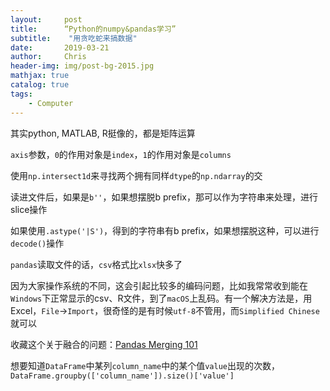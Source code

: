 ```yaml
---
layout:     post
title:      “Python的numpy&pandas学习”
subtitle:    "用贪吃蛇来搞数据"
date:       2019-03-21
author:     Chris
header-img: img/post-bg-2015.jpg
mathjax: true
catalog: true
tags:
    - Computer
---
```


其实python, MATLAB, R挺像的，都是矩阵运算

`axis`参数，`0`的作用对象是`index`，`1`的作用对象是`columns`

使用`np.intersect1d`来寻找两个拥有同样`dtype`的`np.ndarray`的交

读进文件后，如果是`b''`，如果想摆脱b prefix，那可以作为字符串来处理，进行slice操作

如果使用`.astype('|S')`，得到的字符串有b prefix，如果想摆脱这种，可以进行`decode()`操作

`pandas`读取文件的话，`csv`格式比`xlsx`快多了

因为大家操作系统的不同，这会引起比较多的编码问题，比如我常常收到能在`Windows`下正常显示的csv、R文件，到了`macOS`上乱码。有一个解决方法是，用Excel，`File`->`Import`，很奇怪的是有时候`utf-8`不管用，而`Simplified Chinese`就可以

收藏这个关于融合的问题：[Pandas Merging 101](https://stackoverflow.com/questions/53645882/pandas-merging-101)

想要知道`DataFrame`中某列`column_name`中的某个值`value`出现的次数，`DataFrame.groupby(['column_name']).size()['value']`

